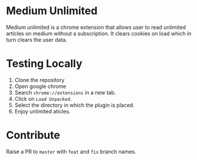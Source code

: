 # Medium Unlimited

Medium unlimited is a chrome extension that allows user to read unlimited articles on medium without a subscription. It clears cookies on load which in turn clears the user data.

# Testing Locally

1. Clone the repository
2. Open google chrome
3. Search `chrome://extensions` in a new tab.
4. Click on `Load Unpacked`.
5. Select the directory in which the plugin is placed.
6. Enjoy unlimited aticles.

# Contribute
Raise a PR to `master` with `feat` and `fix` branch names.
